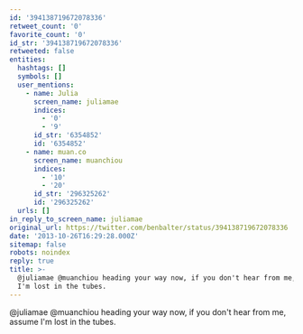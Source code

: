 ```yaml
---
id: '394138719672078336'
retweet_count: '0'
favorite_count: '0'
id_str: '394138719672078336'
retweeted: false
entities:
  hashtags: []
  symbols: []
  user_mentions:
    - name: Julia
      screen_name: juliamae
      indices:
        - '0'
        - '9'
      id_str: '6354852'
      id: '6354852'
    - name: muan.co
      screen_name: muanchiou
      indices:
        - '10'
        - '20'
      id_str: '296325262'
      id: '296325262'
  urls: []
in_reply_to_screen_name: juliamae
original_url: https://twitter.com/benbalter/status/394138719672078336
date: '2013-10-26T16:29:28.000Z'
sitemap: false
robots: noindex
reply: true
title: >-
  @juliamae @muanchiou heading your way now, if you don't hear from me, assume
  I'm lost in the tubes.
---
```


@juliamae @muanchiou heading your way now, if you don't hear from me, assume I'm lost in the tubes.